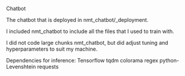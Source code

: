 Chatbot

The chatbot that is deployed in nmt_chatbot/_deployment.

I included nmt_chatbot to include all the files that I used to train with.

I did not code large chunks nmt_chatbot, but did adjust tuning and hyperparameters to suit my machine.


Dependencies for inference:
Tensorflow
tqdm
colorama
regex
python-Levenshtein
requests
